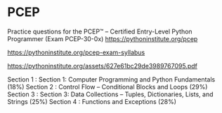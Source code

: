 # PCEP
Practice questions for the PCEP™ – Certified Entry-Level Python Programmer
(Exam PCEP-30-0x)
https://pythoninstitute.org/pcep

https://pythoninstitute.org/pcep-exam-syllabus

https://pythoninstitute.org/assets/627e61bc29de3989767095.pdf

Section 1 : Section 1: Computer Programming and Python Fundamentals (18%)
Section 2 : Control Flow – Conditional Blocks and Loops (29%)
Section 3 : Section 3: Data Collections – Tuples, Dictionaries, Lists, and Strings (25%)
Section 4 : Functions and Exceptions (28%)

